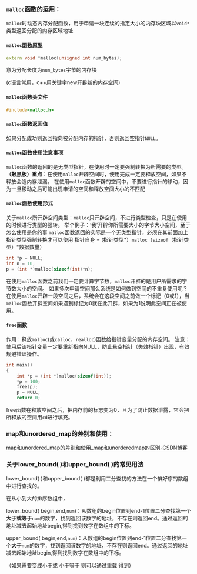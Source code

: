 ### `malloc`函数的运用：

`malloc`时动态内存分配函数，用于申请一块连续的指定大小的内存块区域以`void*`类型返回分配的内存区域地址

#### `malloc`函数原型

```c++
extern void *malloc(unsigned int num_bytes);
```

意为分配长度为`num_bytes`字节的内存块

(c语言常用，c++用关键字new开辟新的内存空间)


#### `malloc`函数头文件

```c
#include<malloc.h>
```

#### `malloc`函数返回值

如果分配成功则返回指向被分配内存的指针，否则返回空指针`NULL`。

#### `malloc`函数使用注意事项

`malloc`函数的返回的是无类型指针，在使用时一定要强制转换为所需要的类型。
**（敲黑板）重点**：在使用`malloc`开辟空间时，使用完成一定要释放空间，如果不释放会造内存泄漏。
在使用`malloc`函数开辟的空间中，不要进行指针的移动，因为一旦移动之后可能出现申请的空间和释放空间大小的不匹配

#### `malloc`函数使用形式

关于`malloc`所开辟空间类型：`malloc`只开辟空间，不进行类型检查，只是在使用的时候进行类型的强转。
举个例子：‘我’开辟你所需要大小的字节大小空间，至于怎么使用是你的事
`malloc`函数返回的实际是一个无类型指针，必须在其前面加上指针类型强制转换才可以使用
指针自身 = (指针类型*）`malloc`（`sizeof`（指针类型）*数据数量）

```c++
int *p = NULL;
int n = 10;
p = (int *)malloc(sizeof(int)*n);
```

在使用`malloc`函数之前我们一定要计算字节数，`malloc`开辟的是用户所需求的字节数大小的空间。
如果多次申请空间那么系统是如何做到空间的不重复使用呢？
在使用`malloc`开辟一段空间之后，系统会在这段空间之前做一个标记（0或1），当`malloc`函数开辟空间如果遇到标记为0就在此开辟，如果为1说明此空间正在被使用。

#### `free`函数

作用：释放`malloc`(或`calloc`、`realloc`)函数给指针变量分配的内存空间。
注意：使用后该指针变量一定要重新指向NULL，防止悬空指针（失效指针）出现，有效规避错误操作。

```c++
int main()
{
	int *p = (int *)malloc(sizeof(int));
	*p = 100;
	free(p);
	p = NULL;
	return 0;
```


free函数在释放空间之后，把内存前的标志变为0，且为了防止数据泄露，它会把所释放的空间用`cd`进行填充。



### map和unordered_map的差别和使用：

[map和unordered_map的差别和使用_map和unorderedmap的区别-CSDN博客](https://blog.csdn.net/BillCYJ/article/details/78985895)



### 关于lower_bound( )和upper_bound( )的常见用法

lower_bound( )和upper_bound( )都是利用二分查找的方法在一个排好序的数组中进行查找的。

在从小到大的排序数组中，

lower_bound( begin,end,`num`)：从数组的begin位置到end-1位置二分查找第一个**大于或等于**`num`的数字，找到返回该数字的地址，不存在则返回end。通过返回的地址减去起始地址begin,得到找到数字在数组中的下标。

upper_bound( begin,end,`num`)：从数组的begin位置到end-1位置二分查找第一个**大于**`num`的数字，找到返回该数字的地址，不存在则返回end。通过返回的地址减去起始地址begin,得到找到数字在数组中的下标。

（如果需要变成小于或 小于等于	则可以通过重载	得到）





